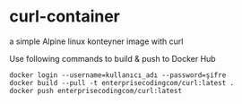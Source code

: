 # curl-container

a simple Alpine linux konteyner image with curl


Use following commands to build & push to Docker Hub
```
docker login --username=kullanıcı_adı --password=şifre
docker build --pull -t enterprisecodingcom/curl:latest .
docker push enterprisecodingcom/curl:latest
```

